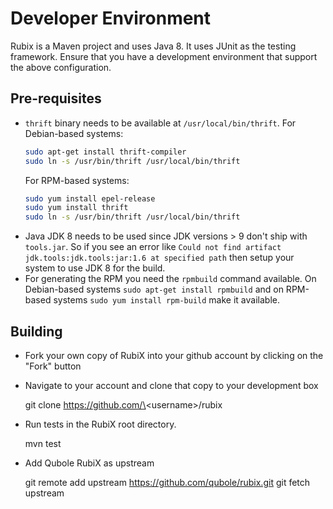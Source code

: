 # Developer Environment

Rubix is a Maven project and uses Java 8. It uses JUnit as the testing framework.
Ensure that you have a development environment that support the above 
configuration.

## Pre-requisites

* `thrift` binary needs to be available at `/usr/local/bin/thrift`.
  For Debian-based systems:
  ```sh
  sudo apt-get install thrift-compiler
  sudo ln -s /usr/bin/thrift /usr/local/bin/thrift
  ```
  For RPM-based systems:
  ```sh
  sudo yum install epel-release
  sudo yum install thrift
  sudo ln -s /usr/bin/thrift /usr/local/bin/thrift
  ```
* Java JDK 8 needs to be used since JDK versions > 9 don't ship with `tools.jar`. So if you see an error like `Could not find artifact jdk.tools:jdk.tools:jar:1.6 at specified path` then setup your system to use JDK 8 for the build.
* For generating the RPM you need the `rpmbuild` command available. On Debian-based systems `sudo apt-get install rpmbuild` and on RPM-based systems `sudo yum install rpm-build` make it available.

## Building

* Fork your own copy of RubiX into your github account by clicking on the "Fork" button
* Navigate to your account and clone that copy to your development box

    
    git clone https://github.com/\<username\>/rubix


* Run tests in the RubiX root directory.
 

    mvn test
   

* Add Qubole RubiX as upstream


    git remote add upstream https://github.com/qubole/rubix.git
    git fetch upstream
